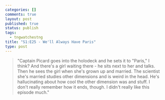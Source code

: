 ```yaml
--- 
categories: []
comments: true
layout: post
published: true
status: publish
tags: 
  - tngwatchestng
title: "S1:E25 - We'll Always Have Paris"
type: post
---
```

<blockquote>"Captain Picard goes into the holodeck and he sets it to "Paris," I think? And there's a girl waiting there - he sits next to her and talks. Then he sees the girl when she's grown up and married. The scientist she's married studies other dimensions and is weird in the head. He's hallucinating about how cool the other dimension was and stuff. I don't really remember how it ends, though. I didn't really like this episode much."</blockquote>
